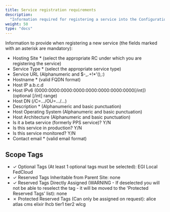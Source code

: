 ```yaml
---
title: Service registration requirements
description:
  "Information required for registering a service into the Configuration Database"
weight: 50
type: "docs"
---
```


Information to provide when registering a new service (the fields marked with an
asterisk are mandatory):

- Hosting Site \* (select the appropriate RC under which you are registering the
  service)
- Service Type \* (select the appropriate service type)
- Service URL (Alphanumeric and $-\_.+!\*'(),:)
- Hostname \* (valid FQDN format)
- Host IP a.b.c.d
- Host IPv6 (0000:0000:0000:0000:0000:0000:0000:0000[/int]) (optional [/int]
  range)
- Host DN (/C=.../OU=.../...)
- Description \* (Alphanumeric and basic punctuation)
- Host Operating System (Alphanumeric and basic punctuation)
- Host Architecture (Alphanumeric and basic punctuation)
- Is it a beta service (formerly PPS service)? Y/N
- Is this service in production? Y/N
- Is this service monitored? Y/N
- Contact email \* (valid email format)

## Scope Tags

- ✓ Optional Tags (At least 1 optional tags must be selected): EGI Local
  FedCloud
- ✓ Reserved Tags Inheritable from Parent Site: none
- ✓ Reserved Tags Directly Assigned (WARNING - If deselected you will not be
  able to reselect the tag - it will be moved to the 'Protected Reserved Tags'
  list): none
- ✗ Protected Reserved Tags (Can only be assigned on request): alice atlas cms
  elixir lhcb tier1 tier2 wlcg
